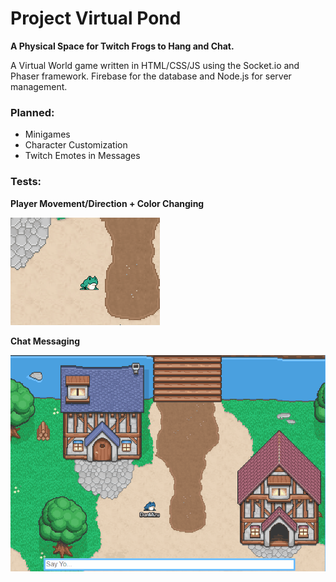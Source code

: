 # Project Virtual Pond

**A Physical Space for Twitch Frogs to Hang and Chat.**

A Virtual World game written in HTML/CSS/JS using the Socket.io and Phaser framework. Firebase for the database and Node.js for server management.

### Planned:
- Minigames
- Character Customization
- Twitch Emotes in Messages

### Tests:

**Player Movement/Direction + Color Changing**

![Player Movement/Direction and Color Changing](Frog_Movement_and_Color_Test.gif)


**Chat Messaging**

![Chat Messaging](Chat_Test.gif)